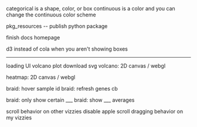 



categorical is a shape, color, or box
continuous is a color
and you can change the continuous color scheme




pkg_resources -- publish python package


finish docs homepage


d3 instead of cola when you aren't showing boxes



---


loading UI
volcano plot download svg
volcano: 2D canvas / webgl

heatmap: 2D canvas / webgl

braid: hover sample id
braid:  refresh genes cb

braid: only show certain ___
braid: show ___ averages


scroll behavior on other vizzies
disable apple scroll dragging behavior on my vizzies



